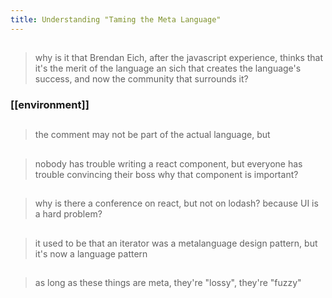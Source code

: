 ```yaml
---
title: Understanding "Taming the Meta Language"
---
```


##
> why is it that Brendan Eich, after the javascript experience, thinks that it's the merit of the language an sich that creates the language's success, and now the community that surrounds it?
### [[environment]]
## 
> the comment may not be part of the actual language, but
##
> nobody has trouble writing a react component, but everyone has trouble convincing their boss why that component is important?
##
> why is there a conference on react, but not on lodash?
> because UI is a hard problem?
##
> it used to be that an iterator was a metalanguage design pattern, but it's now a language pattern
## 
> as long as these things are meta, they're "lossy", they're "fuzzy"
